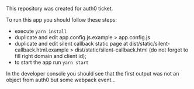 This repository was created for auth0 ticket. 

To run this app you should follow these steps: 
- execute `yarn install`
- duplicate and edit app.config.js.example > app.config.js
- duplicate and edit silent callback static page at dist/static/silent-callback.html.example > dist/static/silent-callback.html (do not forget to fill right domain and client id);
- to start the app run `yarn start`

In the developer console you should see that the first output was not an object from auth0 but 
some webpack event... 
